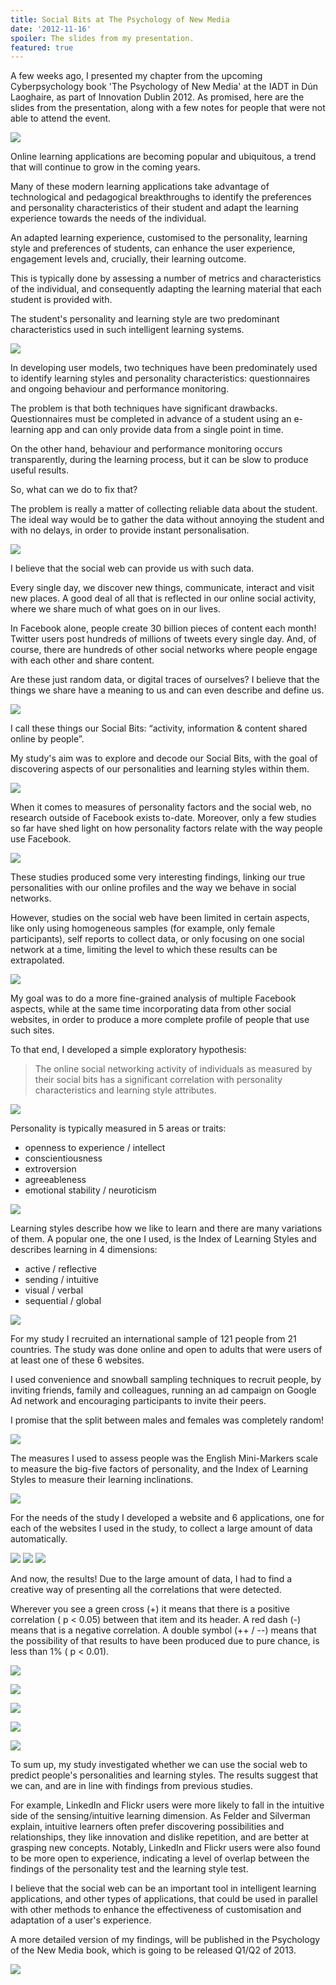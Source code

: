```yaml
---
title: Social Bits at The Psychology of New Media
date: '2012-11-16'
spoiler: The slides from my presentation.
featured: true
---
```


A few weeks ago, I presented my chapter from the upcoming Cyberpsychology book 'The Psychology of New Media' at the IADT in Dún Laoghaire, as part of Innovation Dublin 2012. As promised, here are the slides from the presentation, along with a few notes for people that were not able to attend the event.

![](1.png)

Online learning applications are becoming popular and ubiquitous, a trend that will continue to grow in the coming years.

Many of these modern learning applications take advantage of technological and pedagogical breakthroughs to identify the preferences and personality characteristics of their student and adapt the learning experience towards the needs of the individual.

An adapted learning experience, customised to the personality, learning style and preferences of students, can enhance the user experience, engagement levels and, crucially, their learning outcome.

This is typically done by assessing a number of metrics and characteristics of the individual, and consequently adapting the learning material that each student is provided with.

The student's personality and learning style are two predominant characteristics used in such intelligent learning systems.

![](2.png)

In developing user models, two techniques have been predominately used to identify learning styles and personality characteristics: questionnaires and ongoing behaviour and performance monitoring.

The problem is that both techniques have significant drawbacks. Questionnaires must be completed in advance of a student using an e-learning app and can only provide data from a single point in time.

On the other hand, behaviour and performance monitoring occurs transparently, during the learning process, but it can be slow to produce useful results.

So, what can we do to fix that?

The problem is really a matter of collecting reliable data about the student. The ideal way would be to gather the data without annoying the student and with no delays, in order to provide instant personalisation.

![](3.png)

I believe that the social web can provide us with such data.

Every single day, we discover new things, communicate, interact and visit new places. A good deal of all that is reflected in our online social activity, where we share much of what goes on in our lives.

In Facebook alone, people create 30 billion pieces of content each month! Twitter users post hundreds of millions of tweets every single day. And, of course, there are hundreds of other social networks where people engage with each other and share content.

Are these just random data, or digital traces of ourselves? I believe that the things we share have a meaning to us and can even describe and define us.

![](4.png)

I call these things our Social Bits: “activity, information & content shared online by people”.

My study's aim was to explore and decode our Social Bits, with the goal of discovering aspects of our personalities and learning styles within them.

![](5.png)

When it comes to measures of personality factors and the social web, no research outside of Facebook exists to-date. Moreover, only a few studies so far have shed light on how personality factors relate with the way people use Facebook.

![](6.png)

These studies produced some very interesting findings, linking our true personalities with our online profiles and the way we behave in social networks.

However, studies on the social web have been limited in certain aspects, like only using homogeneous samples (for example, only female participants), self reports to collect data, or only focusing on one social network at a time, limiting the level to which these results can be extrapolated.

![](7.png)

My goal was to do a more fine-grained analysis of multiple Facebook aspects, while at the same time incorporating data from other social websites, in order to produce a more complete profile of people that use such sites.

To that end, I developed a simple exploratory hypothesis:

> The online social networking activity of individuals as measured by their social bits has a significant correlation with personality characteristics and learning style attributes.

![](8.png)

Personality is typically measured in 5 areas or traits:

- openness to experience / intellect
- conscientiousness
- extroversion
- agreeableness
- emotional stability / neuroticism

![](9.png)

Learning styles describe how we like to learn and there are many variations of them. A popular one, the one I used, is the Index of Learning Styles and describes learning in 4 dimensions:

- active / reflective
- sending / intuitive
- visual / verbal
- sequential / global

![](10.png)

For my study I recruited an international sample of 121 people from 21 countries. The study was done online and open to adults that were users of at least one of these 6 websites.

I used convenience and snowball sampling techniques to recruit people, by inviting friends, family and colleagues, running an ad campaign on Google Ad network and encouraging participants to invite their peers.

I promise that the split between males and females was completely random!

![](11.png)

The measures I used to assess people was the English Mini-Markers scale to measure the big-five factors of personality, and the Index of Learning Styles to measure their learning inclinations.

![](12.png)

For the needs of the study I developed a website and 6 applications, one for each of the websites I used in the study, to collect a large amount of data automatically.

![](13.png)
![](14.png)
![](15.png)

And now, the results! Due to the large amount of data, I had to find a creative way of presenting all the correlations that were detected.

Wherever you see a green cross (+) it means that there is a positive correlation ( p < 0.05) between that item and its header. A red dash (-) means that is a negative correlation. A double symbol (++ / --) means that the possibility of that results to have been produced due to pure chance, is less than 1% ( p < 0.01).

![](16.png)

![](17.png)

![](18.png)

![](19.png)

![](20.png)

To sum up, my study investigated whether we can use the social web to predict people's personalities and learning styles. The results suggest that we can, and are in line with findings from previous studies.

For example, LinkedIn and Flickr users were more likely to fall in the intuitive side of the sensing/intuitive learning dimension. As Felder and Silverman explain, intuitive learners often prefer discovering possibilities and relationships, they like innovation and dislike repetition, and are better at grasping new concepts. Notably, LinkedIn and Flickr users were also found to be more open to experience, indicating a level of overlap between the findings of the personality test and the learning style test.

I believe that the social web can be an important tool in intelligent learning applications, and other types of applications, that could be used in parallel with other methods to enhance the effectiveness of customisation and adaptation of a user's experience.

A more detailed version of my findings, will be published in the Psychology of the New Media book, which is going to be released Q1/Q2 of 2013.

![](21.png)
